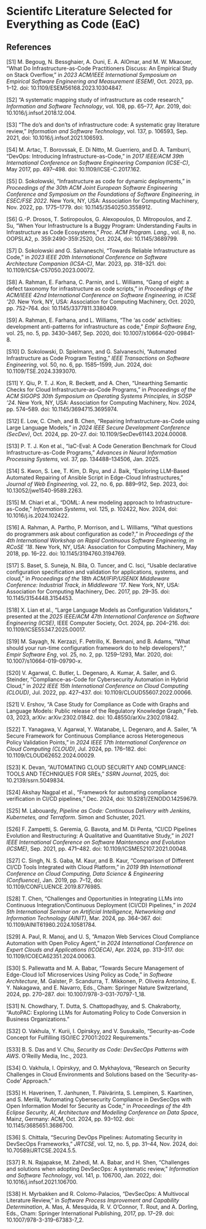 # Scientifc Literature Selected for Everything as Code (EaC)

## References


[S1] M. Begoug, N. Bessghaier, A. Ouni, E. A. AlOmar, and M. W. Mkaouer, “What Do Infrastructure-as-Code Practitioners Discuss: An Empirical Study on Stack Overflow,” in *2023 ACM/IEEE International Symposium on Empirical Software Engineering and Measurement (ESEM)*, Oct. 2023, pp. 1–12. doi: 10.1109/ESEM56168.2023.10304847.

[S2] “A systematic mapping study of infrastructure as code research,” *Information and Software Technology*, vol. 108, pp. 65–77, Apr. 2019, doi: 10.1016/j.infsof.2018.12.004.

[S3] “The do’s and don’ts of infrastructure code: A systematic gray literature review,” *Information and Software Technology*, vol. 137, p. 106593, Sep. 2021, doi: 10.1016/j.infsof.2021.106593.

[S4] M. Artac, T. Borovssak, E. Di Nitto, M. Guerriero, and D. A. Tamburri, “DevOps: Introducing Infrastructure-as-Code,” in *2017 IEEE/ACM 39th International Conference on Software Engineering Companion (ICSE-C)*, May 2017, pp. 497–498. doi: 10.1109/ICSE-C.2017.162.

[S5] D. Sokolowski, “Infrastructure as code for dynamic deployments,” in *Proceedings of the 30th ACM Joint European Software Engineering Conference and Symposium on the Foundations of Software Engineering, in ESEC/FSE 2022*. New York, NY, USA: Association for Computing Machinery, Nov. 2022, pp. 1775–1779. doi: 10.1145/3540250.3558912.

[S6] G.-P. Drosos, T. Sotiropoulos, G. Alexopoulos, D. Mitropoulos, and Z. Su, “When Your Infrastructure Is a Buggy Program: Understanding Faults in Infrastructure as Code Ecosystems,” *Proc. ACM Program. Lang.*, vol. 8, no. OOPSLA2, p. 359:2490-359:2520, Oct. 2024, doi: 10.1145/3689799.

[S7] D. Sokolowski and G. Salvaneschi, “Towards Reliable Infrastructure as Code,” in *2023 IEEE 20th International Conference on Software Architecture Companion (ICSA-C)*, Mar. 2023, pp. 318–321. doi: 10.1109/ICSA-C57050.2023.00072.

[S8] A. Rahman, E. Farhana, C. Parnin, and L. Williams, “Gang of eight: a defect taxonomy for infrastructure as code scripts,” in *Proceedings of the ACM/IEEE 42nd International Conference on Software Engineering, in ICSE ’20*. New York, NY, USA: Association for Computing Machinery, Oct. 2020, pp. 752–764. doi: 10.1145/3377811.3380409.

[S9] A. Rahman, E. Farhana, and L. Williams, “The ‘as code’ activities: development anti-patterns for infrastructure as code,” *Empir Software Eng*, vol. 25, no. 5, pp. 3430–3467, Sep. 2020, doi: 10.1007/s10664-020-09841-8.

[S10] D. Sokolowski, D. Spielmann, and G. Salvaneschi, “Automated Infrastructure as Code Program Testing,” *IEEE Transactions on Software Engineering*, vol. 50, no. 6, pp. 1585–1599, Jun. 2024, doi: 10.1109/TSE.2024.3393070.

[S11] Y. Qiu, P. T. J. Kon, R. Beckett, and A. Chen, “Unearthing Semantic Checks for Cloud Infrastructure-as-Code Programs,” in *Proceedings of the ACM SIGOPS 30th Symposium on Operating Systems Principles, in SOSP ’24*. New York, NY, USA: Association for Computing Machinery, Nov. 2024, pp. 574–589. doi: 10.1145/3694715.3695974.

[S12] E. Low, C. Cheh, and B. Chen, “Repairing Infrastructure-as-Code using Large Language Models,” in *2024 IEEE Secure Development Conference (SecDev)*, Oct. 2024, pp. 20–27. doi: 10.1109/SecDev61143.2024.00008.

[S13] P. T. J. Kon et al., “IaC-Eval: A Code Generation Benchmark for Cloud Infrastructure-as-Code Programs,” *Advances in Neural Information Processing Systems*, vol. 37, pp. 134488–134506, Jan. 2025.

[S14] S. Kwon, S. Lee, T. Kim, D. Ryu, and J. Baik, “Exploring LLM-Based Automated Repairing of Ansible Script in Edge-Cloud Infrastructures,” *Journal of Web Engineering*, vol. 22, no. 6, pp. 889–912, Sep. 2023, doi: 10.13052/jwe1540-9589.2263.

[S15] M. Chiari et al., “DOML: A new modeling approach to Infrastructure-as-Code,” *Information Systems*, vol. 125, p. 102422, Nov. 2024, doi: 10.1016/j.is.2024.102422.

[S16] A. Rahman, A. Partho, P. Morrison, and L. Williams, “What questions do programmers ask about configuration as code?,” in *Proceedings of the 4th International Workshop on Rapid Continuous Software Engineering, in RCoSE ’18*. New York, NY, USA: Association for Computing Machinery, May 2018, pp. 16–22. doi: 10.1145/3194760.3194769.

[S17] S. Baset, S. Suneja, N. Bila, O. Tuncer, and C. Isci, “Usable declarative configuration specification and validation for applications, systems, and cloud,” in *Proceedings of the 18th ACM/IFIP/USENIX Middleware Conference: Industrial Track, in Middleware ’17*. New York, NY, USA: Association for Computing Machinery, Dec. 2017, pp. 29–35. doi: 10.1145/3154448.3154453.

[S18] X. Lian et al., “Large Language Models as Configuration Validators,” presented at the *2025 IEEE/ACM 47th International Conference on Software Engineering (ICSE)*, IEEE Computer Society, Oct. 2024, pp. 204–216. doi: 10.1109/ICSE55347.2025.00017.

[S19] M. Sayagh, N. Kerzazi, F. Petrillo, K. Bennani, and B. Adams, “What should your run-time configuration framework do to help developers?,” *Empir Software Eng*, vol. 25, no. 2, pp. 1259–1293, Mar. 2020, doi: 10.1007/s10664-019-09790-x.

[S20] V. Agarwal, C. Butler, L. Degenaro, A. Kumar, A. Sailer, and G. Steinder, “Compliance-as-Code for Cybersecurity Automation in Hybrid Cloud,” in *2022 IEEE 15th International Conference on Cloud Computing (CLOUD)*, Jul. 2022, pp. 427–437. doi: 10.1109/CLOUD55607.2022.00066.

[S21] V. Ershov, “A Case Study for Compliance as Code with Graphs and Language Models: Public release of the Regulatory Knowledge Graph,” Feb. 03, 2023, arXiv: arXiv:2302.01842. doi: 10.48550/arXiv.2302.01842.

[S22] T. Yanagawa, V. Agarwal, Y. Watanabe, L. Degenaro, and A. Sailer, “A Secure Framework for Continuous Compliance across Heterogeneous Policy Validation Points,” in *2024 IEEE 17th International Conference on Cloud Computing (CLOUD)*, Jul. 2024, pp. 176–182. doi: 10.1109/CLOUD62652.2024.00029.

[S23] K. Devan, “AUTOMATING CLOUD SECURITY AND COMPLIANCE: TOOLS AND TECHNIQUES FOR SREs,” *SSRN Journal*, 2025, doi: 10.2139/ssrn.5049834.

[S24] Akshay Nagpal et al., “Framework for automating compliance verification in CI/CD pipelines,” Dec. 2024, doi: 10.5281/ZENODO.14259679.

[S25] M. Labouardy, *Pipeline as Code: Continuous Delivery with Jenkins, Kubernetes, and Terraform*. Simon and Schuster, 2021.

[S26] F. Zampetti, S. Geremia, G. Bavota, and M. Di Penta, “CI/CD Pipelines Evolution and Restructuring: A Qualitative and Quantitative Study,” in *2021 IEEE International Conference on Software Maintenance and Evolution (ICSME)*, Sep. 2021, pp. 471–482. doi: 10.1109/ICSME52107.2021.00048.

[S27] C. Singh, N. S. Gaba, M. Kaur, and B. Kaur, “Comparison of Different CI/CD Tools Integrated with Cloud Platform,” in *2019 9th International Conference on Cloud Computing, Data Science & Engineering (Confluence)*, Jan. 2019, pp. 7–12, doi: 10.1109/CONFLUENCE.2019.8776985.

[S28] T. Chen, “Challenges and Opportunities in Integrating LLMs into Continuous Integration/Continuous Deployment (CI/CD) Pipelines,” in *2024 5th International Seminar on Artificial Intelligence, Networking and Information Technology (AINIT)*, Mar. 2024, pp. 364–367. doi: 10.1109/AINIT61980.2024.10581784.

[S29] A. Paul, R. Manoj, and U. S, “Amazon Web Services Cloud Compliance Automation with Open Policy Agent,” in *2024 International Conference on Expert Clouds and Applications (ICOECA)*, Apr. 2024, pp. 313–317. doi: 10.1109/ICOECA62351.2024.00063.

[S30] S. Pallewatta and M. A. Babar, “Towards Secure Management of Edge-Cloud IoT Microservices Using Policy as Code,” in *Software Architecture*, M. Galster, P. Scandurra, T. Mikkonen, P. Oliveira Antonino, E. Y. Nakagawa, and E. Navarro, Eds., Cham: Springer Nature Switzerland, 2024, pp. 270–287. doi: 10.1007/978-3-031-70797-1_18.

[S31] N. Chowdhary, T. Dutta, S. Chattopadhyay, and S. Chakraborty, “AutoPAC: Exploring LLMs for Automating Policy to Code Conversion in Business Organizations.”

[S32] O. Vakhula, Y. Kurii, I. Opirskyy, and V. Susukailo, “Security-as-Code Concept for Fulfilling ISO/IEC 27001:2022 Requirements.”

[S33] B. S. Das and V. Chu, *Security as Code: DevSecOps Patterns with AWS*. O’Reilly Media, Inc., 2023.

[S34] O. Vakhula, I. Opirskyy, and O. Mykhaylova, “Research on Security Challenges in Cloud Environments and Solutions based on the ‘Security-as-Code’ Approach.”

[S35] H. Haverinen, T. Janhunen, T. Päivärinta, S. Lempinen, S. Kaartinen, and S. Merilä, “Automating Cybersecurity Compliance in DevSecOps with Open Information Model for Security as Code,” in *Proceedings of the 4th Eclipse Security, AI, Architecture and Modelling Conference on Data Space*, Mainz, Germany: ACM, Oct. 2024, pp. 93–102. doi: 10.1145/3685651.3686700.

[S36] S. Chittala, “Securing DevOps Pipelines: Automating Security in DevSecOps Frameworks,” *JRTCSE*, vol. 12, no. 5, pp. 31–44, Nov. 2024, doi: 10.70589/JRTCSE.2024.5.5.

[S37] R. N. Rajapakse, M. Zahedi, M. A. Babar, and H. Shen, “Challenges and solutions when adopting DevSecOps: A systematic review,” *Information and Software Technology*, vol. 141, p. 106700, Jan. 2022, doi: 10.1016/j.infsof.2021.106700.

[S38] H. Myrbakken and R. Colomo-Palacios, “DevSecOps: A Multivocal Literature Review,” in *Software Process Improvement and Capability Determination*, A. Mas, A. Mesquida, R. V. O’Connor, T. Rout, and A. Dorling, Eds., Cham: Springer International Publishing, 2017, pp. 17–29. doi: 10.1007/978-3-319-67383-7_2.
